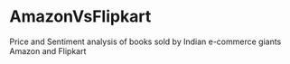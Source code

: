 # AmazonVsFlipkart
Price and Sentiment analysis of books sold by Indian e-commerce giants Amazon and Flipkart

